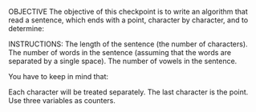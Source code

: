 OBJECTIVE
The objective of this checkpoint is  to write an algorithm that read a sentence, which ends with a point, character by character, and to determine:

INSTRUCTIONS:
The length of the sentence (the number of characters).
The number of words in the sentence (assuming that the words are separated by a single space).
The number of vowels in the sentence.

You have to keep in mind that: 

Each character will be treated separately.
The last character is the point.
Use three variables as counters.

 


